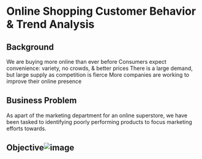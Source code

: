 # Online Shopping Customer Behavior & Trend Analysis

## Background
We are buying more online than ever before
Consumers expect convenience: variety, no crowds, & better prices
There is a large demand, but large supply as competition is fierce
More companies are working to improve their online presence

## Business Problem
As apart of the marketing department for an online superstore, we have been tasked to identifying poorly performing products to focus marketing efforts towards.

## Objective![image](https://user-images.githubusercontent.com/99856012/179368510-8f2ca190-98f6-4737-88a1-33025a9a741d.png)

